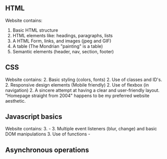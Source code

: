 ## HTML

Website contains: 
1. Basic HTML structure
1. HTML elements like: headings, paragraphs, lists
1. A HTML Form, links, and images (jpeg and GIF)
1. A table (The Mondrian "painting" is a table)
1. Semantic elements (header, nav, section, footer)


## CSS

Website contains:
2. Basic styling (colors, fonts)
2. Use of classes and ID's. 
2. Responsive design elements (Mobile friendly)
2. Use of flexbox (in navigation)
2. A sincere attempt at having a clear and user-friendly layout. "Homepage straight from 2004" happens to be my preferred website aesthetic.


## Javascript basics 

Website contains: 
3. -
3. Multiple event listeners (blur, change) and basic DOM manipulations
3. Use of functions - 

## Asynchronous operations 
